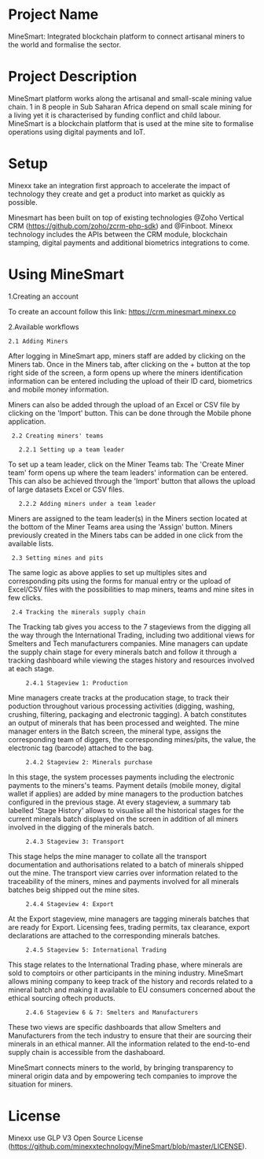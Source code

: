 # Project Name
MineSmart: Integrated blockchain platform to connect artisanal miners to the world and formalise the sector.

# Project Description
MineSmart platform works along the artisanal and small-scale mining value chain. 1 in 8 people in Sub Saharan Africa depend on small scale mining for a living yet it is characterised by funding conflict and child labour. MineSmart is a blockchain platform that is used at the mine site to formalise operations using digital payments and IoT. 

# Setup
Minexx take an integration first approach to accelerate the impact of technology they create and get a product into market as quickly as possible.

Minesmart has been built on top of existing technologies @Zoho Vertical CRM (https://github.com/zoho/zcrm-php-sdk) and @Finboot. Minexx technology includes the APIs between the CRM module, blockchain stamping, digital payments and additional biometrics integrations to come. 

# Using MineSmart
1.Creating an account 

To create an account follow this link: https://crm.minesmart.minexx.co

2.Available workflows
 
    2.1 Adding Miners
    
After logging in MineSmart app, miners staff are added by clicking on the Miners tab. Once in the Miners tab, after clicking on the + button at the top right side of the screen, a form opens up where the miners identification information can be entered including the upload of their ID card, biometrics and mobile money information. 

Miners can also be added through the upload of an Excel or CSV file by clicking on the 'Import' button. This can be done through the Mobile phone application.
    
     2.2 Creating miners' teams
    
       2.2.1 Setting up a team leader

To set up a team leader, click on the Miner Teams tab: The 'Create Miner team' form opens up where the team leaders' information can be entered. This can also be achieved through the 'Import' button that allows the upload of large datasets Excel or CSV files. 
      
       2.2.2 Adding miners under a team leader
      
 Miners are assigned to the team leader(s) in the Miners section located at the bottom of the Miner Teams area using the 'Assign' button. Miners previously created in the Miners tabs can be added in one click from the available lists.
    
     2.3 Setting mines and pits
    
The same logic as above applies to set up multiples sites and corresponding pits using the forms for manual entry or the upload of Excel/CSV files with the possibilities to map miners, teams and mine sites in few clicks.

     2.4 Tracking the minerals supply chain

The Tracking tab gives you access to the 7 stageviews from the digging all the way through the International Trading, including two additional views for Smelters and Tech manufacturers companies. Mine managers can update the supply chain stage for every minerals batch and follow it through a tracking dashboard while viewing the stages history and resources involved at each stage. 

         2.4.1 Stageview 1: Production
         
Mine managers create tracks at the producation stage, to track their poduction throughout various processing activities (digging, washing, crushing, filtering, packaging and electronic tagging). A batch constitutes an output of minerals that has been processed and weighted. The mine manager enters in the Batch screen, the mineral type, assigns the corresponding team of diggers, the corresponding mines/pits, the value, the electronic tag (barcode) attached to the bag.

         2.4.2 Stageview 2: Minerals purchase
         
In this stage, the system processes payments including the electronic payments to the miners's teams.
Payment details (mobile money, digital wallet if applies) are added by mine managers to the production batches configured in the previous stage.
At every stageview, a summary tab labelled 'Stage History' allows to visualise all the historical stages for the current minerals batch displayed on the screen in addition of all miners involved in the digging of the minerals batch.

         2.4.3 Stageview 3: Transport
This stage helps the mine manager to collate all the transport documentation and authorisations related to a batch of minerals shipped out the mine. 
The transport view carries over information related to the traceability of the miners, mines and payments involved for all minerals batches beig shipped out the mine sites.

         2.4.4 Stageview 4: Export
         
At the Export stageview, mine managers are tagging minerals batches that are ready for Export. Licensing fees, trading permits, tax clearance, export declarations are attached to the corresponding minerals batches.
 
         2.4.5 Stageview 5: International Trading
         
This stage relates to the International Trading phase, where minerals are sold to comptoirs or other participants in the mining industry. MineSmart allows mining company to keep track of the history and records related to a mineral batch and making it available to EU consumers concerned about the ethical sourcing  oftech products.

         2.4.6 Stageview 6 & 7: Smelters and Manufacturers
          
These two views are specific dashboards that allow Smelters and Manufacturers from the tech industry to ensure that their are sourcing their minerals in an ethical manner. All the information related to the end-to-end supply chain is accessible from the dashaboard.

MineSmart connects miners to the world, by bringing transparency to mineral origin data and by empowering tech companies to improve the situation for miners.

# License
Minexx use GLP V3 Open Source License (https://github.com/minexxtechnology/MineSmart/blob/master/LICENSE). 
 
         
         
 
  
  
 
 

